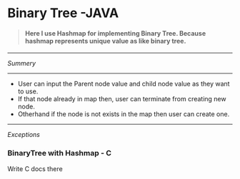 
# Binary Tree -JAVA

>#### Here I use Hashmap for implementing Binary Tree. Because hashmap represents unique value as like binary tree.
___


_Summery_
___
* User can input the Parent node value and child node value as they want to use.
*  If that node already  in map then, user can terminate from creating new node.
* Otherhand if the node is not exists in the map then user can create one.
___
_Exceptions_









































### BinaryTree with Hashmap - C
Write C docs there
